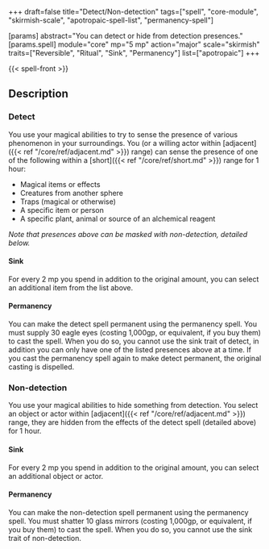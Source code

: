 +++
draft=false
title="Detect/Non-detection"
tags=["spell", "core-module", "skirmish-scale", "apotropaic-spell-list", "permanency-spell"]

[params]
  abstract="You can detect or hide from detection presences."
  [params.spell]
    module="core"
    mp="5 mp"
    action="major"
    scale="skirmish"
    traits=["Reversible", "Ritual", "Sink", "Permanency"]
    list=["apotropaic"]
+++

{{< spell-front >}}

## Description

### Detect

You use your magical abilities to try to sense the presence of various phenomenon in your surroundings. You (or a willing actor within [adjacent]({{< ref "/core/ref/adjacent.md" >}}) range) can sense the presence of one of the following within a [short]({{< ref "/core/ref/short.md" >}}) range for 1 hour:

- Magical items or effects
- Creatures from another sphere
- Traps (magical or otherwise)
- A specific item or person
- A specific plant, animal or source of an alchemical reagent

*Note that presences above can be masked with non-detection, detailed below.* 

#### Sink

For every 2 mp you spend in addition to the original amount, you can select an additional item from the list above.

#### Permanency

You can make the detect spell permanent using the permanency spell. You must supply 30 eagle eyes (costing 1,000gp, or equivalent, if you buy them) to cast the spell. When you do so, you cannot use the sink trait of detect, in addition you can only have one of the listed presences above at a time. If you cast the permanency spell again to make detect permanent, the original casting is dispelled.

### Non-detection

You use your magical abilities to hide something from detection. You select an object or actor within [adjacent]({{< ref "/core/ref/adjacent.md" >}}) range, they are hidden from the effects of the detect spell (detailed above) for 1 hour.

#### Sink

For every 2 mp you spend in addition to the original amount, you can select an additional object or actor.

#### Permanency

You can make the non-detection spell permanent using the permanency spell. You must shatter 10 glass mirrors (costing 1,000gp, or equivalent, if you buy them) to cast the spell. When you do so, you cannot use the sink trait of non-detection.
